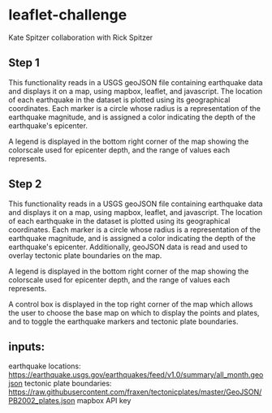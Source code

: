 # leaflet-challenge


Kate Spitzer     collaboration with Rick Spitzer


Step 1
------
This functionality reads in a USGS geoJSON file containing earthquake data and displays it on a map, using mapbox, leaflet, and javascript.
The location of each earthquake in the dataset is plotted using its geographical coordinates.  Each marker is a circle whose radius is a
representation of the earthquake magnitude, and is assigned a color indicating the depth of the earthquake's epicenter.

A legend is displayed in the bottom right corner of the map showing the colorscale used for epicenter depth, and the range of values each
represents.


Step 2
------
This functionality reads in a USGS geoJSON file containing earthquake data and displays it on a map, using mapbox, leaflet, and javascript.
The location of each earthquake in the dataset is plotted using its geographical coordinates.  Each marker is a circle whose radius is a
representation of the earthquake magnitude, and is assigned a color indicating the depth of the earthquake's epicenter.  Additionally,
geoJSON data is read and used to overlay tectonic plate boundaries on the map.

A legend is displayed in the bottom right corner of the map showing the colorscale used for epicenter depth, and the range of values each
represents.

A control box is displayed in the top right corner of the map which allows the user to choose the base map on which to display the points
and plates, and to toggle the earthquake markers and tectonic plate boundaries.

inputs:
------
earthquake locations: https://earthquake.usgs.gov/earthquakes/feed/v1.0/summary/all_month.geojson
tectonic plate boundaries: https://raw.githubusercontent.com/fraxen/tectonicplates/master/GeoJSON/PB2002_plates.json
mapbox API key
